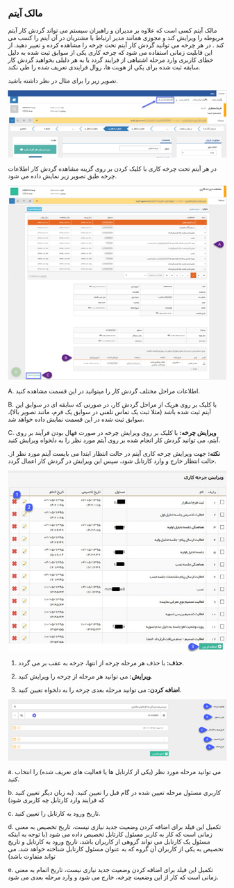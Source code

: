 ﻿## مالک آیتم

مالک آیتم کسی است که علاوه بر مدیران و راهبران سیستم می تواند گردش کار آیتم مربوطه را ویرایش کند و مجوزی همانند مدیر ارتباط با مشتریان در آن آیتم را کسب می کند . در هر چرخه می توانید گردش کار آیتم تحت چرخه را مشاهده کرده و تغییر دهید. از این قابلیت زمانی استفاده می شود که چرخه کاری یکی از سوابق ثبت شده به دلیل خطای کاربری وارد مرحله اشتباهی از فرایند گردد یا به هر دلیلی بخواهید گردش کار سابقه ثبت شده برای یکی از هویت ها، روال فرایندی تعریف شده را طی نکند.

تصویر زیر را برای مثال در نظر داشته باشید.

![](itemowner1.png)

در هر آیتم تحت چرخه کاری با کلیک کردن بر روی گزینه مشاهده گردش کار اطلاعات چرخه طبق تصویر زیر نمایش داده می شود.

![](itemowner2.png)

A. اطلاعات مراحل مختلف گردش کار را میتوانید در این قسمت مشاهده کنید.

B. با کلیک بر روی هریک از مراحل گردش کار، در صورتی که سابقه ای در سوابق این آیتم ثبت شده باشد (مثلا ثبت یک تماس تلفنی در سوابق یک فرم، مانند تصویر بالا)، سوابق ثبت شده در این قسمت نمایش داده خواهد شد.

 C. **ویرایش چرخه:** با کلیک بر روی ویرایش چرخه در صورت فهال بودن فرآیند بر روی آیتم، می توانید گردش کار انجام شده بر روی آیتم مورد نظر را به دلخواه ویرایش کنید.
 
 .**نکته:** جهت ویرایش چرخه کاری آیتم در حالت انتظار ابتدا می بایست آیتم مورد نظر از حالت انتظار خارج و وارد کارتابل شود، سپس این ویرایش در گردش کار اعمال گردد.
 
 ![](itemowner3.jpg)
 
 1. **حذف:** با حذف هر مرحله چرخه از انتها، جرخه به عقب بر می گردد.

2. **ویرایش:** می توانید هر مرحله از چرخه را ویرایش کنید.

3. **اضافه کردن:** می توانید مرحله بعدی چرخه را به دلخواه تعیین کنید.

![](itemowner4.png)


a. می توانید مرحله مورد نظر (یکی از کارتابل ها یا فعالیت های تعریف شده) را انتخاب کنید.

b. کاربری مسئول مرحله تعیین شده در گام قبل را تعیین کنید. (به زبان دیگر تعیین کنید که فرایند وارد کارتابل چه کاربری شود)

c. تاریخ ورود به کارتابل را تعیین کنید.

d. تکمیل این فیلد برای اضافه کردن وضعیت جدید نیازی نیست، تاریخ تخصیص به معنی زمانی است که کار به کاربر مسئول کارتابل تخصیص داده می شود (با توجه به اینکه مسئول یک کارتابل می تواند گروهی از کاربران باشد، تاریخ ورود به کارتابل و تاریخ تخصیص به یکی از کاربران آن گروه که به عنوان مسئول کارتابل شناخته خواهد شد، می تواند متفاوت باشد)

e. تکمیل این فیلد برای اضافه کردن وضعیت جدید نیازی نیست، تاریخ اتمام به معنی زمانی است که کار از این وضعیت چرخه، خارج می شود و وارد مرحله بعدی می شود.


